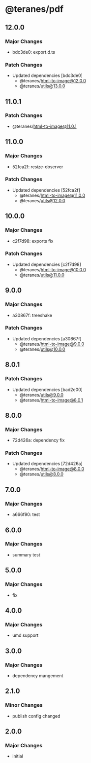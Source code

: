 # @teranes/pdf

## 12.0.0

### Major Changes

- bdc3de0: export.d.ts

### Patch Changes

- Updated dependencies [bdc3de0]
  - @teranes/html-to-image@12.0.0
  - @teranes/utils@13.0.0

## 11.0.1

### Patch Changes

- @teranes/html-to-image@11.0.1

## 11.0.0

### Major Changes

- 52fca2f: resize-observer

### Patch Changes

- Updated dependencies [52fca2f]
  - @teranes/html-to-image@11.0.0
  - @teranes/utils@12.0.0

## 10.0.0

### Major Changes

- c2f7d98: exports fix

### Patch Changes

- Updated dependencies [c2f7d98]
  - @teranes/html-to-image@10.0.0
  - @teranes/utils@11.0.0

## 9.0.0

### Major Changes

- a30867f: treeshake

### Patch Changes

- Updated dependencies [a30867f]
  - @teranes/html-to-image@9.0.0
  - @teranes/utils@10.0.0

## 8.0.1

### Patch Changes

- Updated dependencies [bad2e00]
  - @teranes/utils@9.0.0
  - @teranes/html-to-image@8.0.1

## 8.0.0

### Major Changes

- 72d426a: dependency fix

### Patch Changes

- Updated dependencies [72d426a]
  - @teranes/html-to-image@8.0.0
  - @teranes/utils@8.0.0

## 7.0.0

### Major Changes

- a666f90: test

## 6.0.0

### Major Changes

- summary test

## 5.0.0

### Major Changes

- fix

## 4.0.0

### Major Changes

- umd support

## 3.0.0

### Major Changes

- dependency mangement

## 2.1.0

### Minor Changes

- publish config changed

## 2.0.0

### Major Changes

- initial
